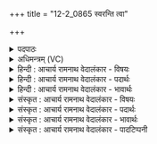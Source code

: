 +++
title = "12-2_0865 स्वरन्ति त्वा"

+++
<details><summary>पदपाठः</summary>

स्व꣡रन्ति꣢꣯। त्वा꣣। सुते꣢। न꣡रः꣢꣯। व꣡सो꣢꣯। नि꣣रेके꣢। उ꣣क्थि꣡नः꣢। क꣣दा꣢। सु꣣त꣢म्। तृ꣣षाणः꣡। ओ꣡कः꣢꣯। आ। ग꣣मः। इ꣡न्द्र꣢꣯। स्व꣣ब्दी꣢। इ꣣व। व꣡ꣳस꣢꣯गः। ८६५।
</details>

<details><summary>अधिमन्त्रम् (VC)</summary>

- इन्द्रः
- मेध्यातिथिः काण्वः
- बृहती
- मध्यमः
</details>

<details><summary>हिन्दी : आचार्य रामनाथ वेदालंकार - विषयः</summary>

अगले मन्त्र में परमात्मा और आचार्य को पुकारा गया है।
</details>

<details><summary>हिन्दी : आचार्य रामनाथ वेदालंकार - पदार्थः</summary>

पदार्थान्वय -  प्रथम—परमात्मा के पक्ष में। हे (वसो) उपासकों के धनरूप तथा उनमें सद्गुणों का निवास करानेवाले परमात्मन् ! (उक्थिनः) स्तोता (नरः) मनुष्य (सुते) श्रद्धारस के (निरेके) उमड़ने पर (त्वा) आपको (स्वरन्ति) पुकार रहे हैं। हे (इन्द्र) परमैश्वर्यवन्, दुर्गुणविदारक ! (कदा) कब (सुतम्) अभिषुत श्रद्धारस के (तृषाणः) प्यासे आप (ओकः) हृदय-सदन में (आगमः) आओगे, (इव) जैसे (वंसगः) सेवनीय गतिवाला, (स्वब्दी) उत्कृष्ट वृष्टि जलों का दाता सूर्य (तृषाणः) जल का प्यासा होता हुआ, किरणों द्वारा (ओकः) भूमिष्ठ समुद्ररूप घर पर आता है ॥ द्वितीय—आचार्य के पक्ष में। गुरुकुल से बाहर गये हुए तथा आने में देर करते हुए आचार्य को शिष्यगण उत्सुकता से बुला रहे हैं—हे (वसो) शिष्यों में विद्या आदि का निवास करानेवाले आचार्य ! (उक्थिनः) वेदपाठी (नरः) ब्रह्मचारी लोग (सुते) विद्याध्ययन-सत्र के (निरेके) आ जाने पर (त्वा) आपको (स्वरन्ति) बुला रहे हैं। हे (इन्द्र) अविद्या एवं दुर्गुण आदि को विदीर्ण करनेवाले आचार्यवर ! (कदा) कब (तृषाणः) शिष्यों की कामना करनेवाले आप (ओकः) गुरुकुलरूप घर में (आगमः) आओगे, (इव) जैसे (वंसगः) संभजनीय गतिवाला (स्वब्दी) जल की वर्षा करनेवाला सूर्य [जल बरसाने के लिए] (ओकः) अन्तरिक्ष रूप घर में आता है ॥२॥ इस मन्त्र में उपमालङ्कार है ॥२॥
</details>

<details><summary>हिन्दी : आचार्य रामनाथ वेदालंकार - भावार्थः</summary>

भावार्थ -  जैसे जल का प्यासा सूर्य किरणों से समुद्र के पास पहुँचता है,वैसे ही भक्तिरस का प्यासा परमेश्वर उपासकों के हृदय में जाता है और जैसे सूर्य अन्तरिक्ष में स्थित जल को भूमि पर बरसाता है,वैसे ही आचार्य विद्यारस को छात्रों पर बरसाता है ॥२॥
</details>

<details><summary>संस्कृत : आचार्य रामनाथ वेदालंकार - विषयः</summary>

अथ परमात्मानमाचार्यं चाह्वयति।
</details>

<details><summary>संस्कृत : आचार्य रामनाथ वेदालंकार - पदार्थः</summary>

पदार्थान्वय -  प्रथमः—परमात्मपक्षे। हे (वसो) उपासकानां धनरूप, तेषु सद्गुणानां च निवासयितः परमात्मन् ! (उक्थिनः) स्तोतारः (नरः) मनुष्याः (सुते) श्रद्धारसे (निरेके२) निर्गते, उद्वेल्लिते सति (त्वा) त्वाम् (स्वरन्ति) आह्वयन्ति। [स्वृ शब्दोपतापयोः, भ्वादिः।] हे (इन्द्र) परमैश्वर्यवन् दुर्गुणविदारक ! (कदा) कस्मिन् काले (सुतम्) अभिषुतं श्रद्धारसम् (तृषाणः) पिपासुः, त्वम् (ओकः) हृदय-सदनम् (आगमः) आगमिष्यसि, (इव) यथा (वंसगः) वननीयगमनः सेवनीयगतिः (स्वब्दी३) शोभनस्य उदकस्य दाता सूर्यः (ओकः) समुद्ररूपं गृहम् आगच्छति। [वंसः, वन संभक्तौ, वंसं वननीयं सम्भजनीयं यथा स्यात्तथा गच्छतीति वंसगः। स्वब्दी, शोभनाः मेघस्थाः अपः ददातीति तादृशः] ॥ द्वितीयः—आचार्यपक्षे। कार्यवशाद् गुरुकुलाद् बर्हिर्गतमागमने विलम्बमानं चाचार्यं शिष्याः सोत्कमाह्वयन्ति—हे (वसो) शिष्येषु विद्यादिनिवासक आचार्य ! (उक्थिनः) वेदपाठिनः (नरः) ब्रह्मचारिणः (सुते) विद्याध्ययनसत्रे (निरेके) आगते सति (त्वा) त्वाम् (स्वरन्ति) आह्वयन्ति। हे (इन्द्र) अविद्यादुर्गुणादिविदारक आचार्यवर ! (कदा) कस्मिन् काले (तृषाणः) शिष्यान् कामयमानः त्वम् (ओकः) गुरुकुलगृहम् (आगमः) आगमिष्यसि ? (वंसगः) संभजनीयगतिः (स्वब्दी) वृष्टिजलप्रदाता सूर्यः (इव) यथा जलं वर्षितुम् (ओकः) अन्तरिक्षरूपं गृहम् आगच्छति तद्वत् ॥२॥ अत्रोपमालङ्कारः ॥२॥
</details>

<details><summary>संस्कृत : आचार्य रामनाथ वेदालंकार - भावार्थः</summary>

भावार्थ -  यथा जलस्य पिपासुः सूर्यः किरणैः समुद्रं प्राप्नोति तथा भक्तिरसं पिपासन् परमेश्वर उपासकानां हृदयं गच्छति,यथा च सूर्योऽन्तरिक्षस्थं जलं भूमौ वर्षति तथाऽऽचार्यो विद्यारसं छात्रेषु वर्षति ॥२॥
</details>

<details><summary>संस्कृत : आचार्य रामनाथ वेदालंकार - पादटिप्पनी</summary>

टिप्पनी -   १. ऋ० ८।३३।२, अथ० २०।५२।२, ५७।१५। २. निरेके निर्गमे—इति सा०। दानवति यज्ञे—इति वि०। ३. स्वब्दीव स्वभूतशब्द इव। वंसगः वननीयगमनो वृषभः—इति सा०। स्वब्दी इन्द्रः शोभनं शब्दं करोति, पर्जन्यो भूत्वा वृष्टिधारणम्—इति वि०।
</details>